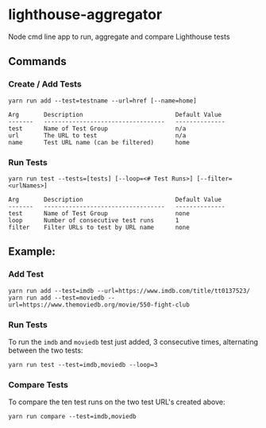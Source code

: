 # lighthouse-aggregator
Node cmd line app to run, aggregate and compare Lighthouse tests

## Commands

### Create / Add Tests
```
yarn run add --test=testname --url=href [--name=home]

Arg       Description                          Default Value
-------   ----------------------------------   --------------
test      Name of Test Group                   n/a
url       The URL to test                      n/a
name      Test URL name (can be filtered)      home
```

### Run Tests
```
yarn run test --tests=[tests] [--loop=<# Test Runs>] [--filter=<urlNames>]

Arg       Description                          Default Value
-------   ----------------------------------   --------------
test      Name of Test Group                   none
loop      Number of consecutive test runs      1
filter    Filter URLs to test by URL name      none
```

## Example:
### Add Test

```
yarn run add --test=imdb --url=https://www.imdb.com/title/tt0137523/
yarn run add --test=moviedb --url=https://www.themoviedb.org/movie/550-fight-club
```

### Run Tests
To run the `imdb` and `moviedb` test just added, 3 consecutive times, alternating between the two tests:
```
yarn run test --test=imdb,moviedb --loop=3
```

### Compare Tests
To compare the ten test runs on the two test URL's created above:
```
yarn run compare --test=imdb,moviedb
```
